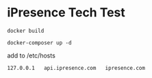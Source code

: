 # iPresence Tech Test

`
docker build
`

`
docker-composer up -d
`

add to /etc/hosts

`
127.0.0.1   api.ipresence.com   ipresence.com
`
